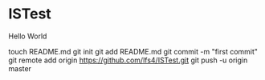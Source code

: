 ISTest
====

Hello World

touch README.md
git init
git add README.md
git commit -m "first commit"
git remote add origin https://github.com/lfs4/ISTest.git
git push -u origin master
